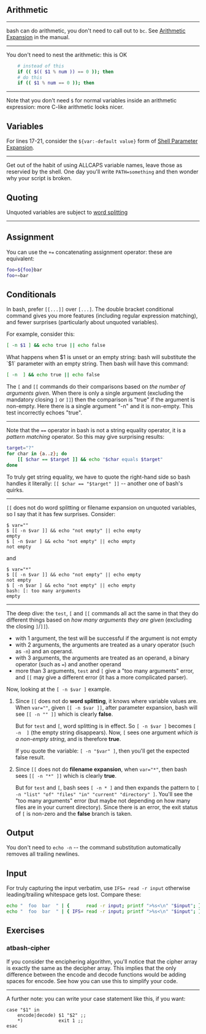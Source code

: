 
## Arithmetic

---

bash can do arithmetic, you don't need to call out to `bc`. See [Arithmetic Expansion](https://www.gnu.org/software/bash/manual/bash.html#Arithmetic-Expansion) in the manual.

---

You don't need to nest the arithmetic: this is OK
```bash
    # instead of this
    if (( $(( $1 % num )) == 0 )); then
    # do this
    if (( $1 % num == 0 )); then
```

---

Note that you don't need `$` for normal variables inside an arithmetic expression: more C-like arithmetic looks nicer.

## Variables

For lines 17-21, consider the `${var:-default value}` form of [Shell Parameter Expansion](https://www.gnu.org/software/bash/manual/bash.html#Shell-Parameter-Expansion).

---

Get out of the habit of using ALLCAPS variable names, leave those as reservied by the shell. One day you'll write `PATH=something` and then wonder why your script is broken.

## Quoting

Unquoted variables are subject to [word splitting](https://mywiki.wooledge.org/WordSplitting)

---

## Assignment

You can use the `+=` concatenating assignment operator: these are equivalent:
```bash
foo=${foo}bar
foo+=bar
```

## Conditionals

In bash, prefer `[[...]]` over `[...]`. The double bracket conditional command gives you more features (including regular expression matching), and fewer surprises (particularly about unquoted variables).

For example, consider this:
```bash
[ -n $1 ] && echo true || echo false
```
What happens when $1 is unset or an empty string: bash will substitute the `$1` parameter with an empty string. Then bash will have this command:
```bash
[ -n  ] && echo true || echo false
```
The `[` and `[[` commands do their comparisons based on *the number of arguments given*. When there is only a single argument (excluding the mandatory closing `]` or `]]`) then the comparison is "true" if the argument is non-empty. Here there is a single argument "-n" and it is non-empty. This test incorrectly echoes "true". 

---

Note that the `==` operator in bash is not a string equality operator, it is a _pattern matching_ operator. So this may give surprising results:
```bash
target="?"
for char in {a..z}; do
    [[ $char == $target ]] && echo "$char equals $target"
done
```
To truly get string equality, we have to quote the right-hand side so bash handles it literally: `[[ $char == "$target" ]]` -- another one of bash's quirks.

---

`[[` does not do word splitting or filename expansion on unquoted variables, so I say that it has few surprises. Consider:
```
$ var=""
$ [[ -n $var ]] && echo "not empty" || echo empty
empty
$ [ -n $var ] && echo "not empty" || echo empty
not empty
```
and 
```
$ var="*"
$ [[ -n $var ]] && echo "not empty" || echo empty
not empty
$ [ -n $var ] && echo "not empty" || echo empty
bash: [: too many arguments
empty
```

---

The deep dive: the `test`, `[` and `[[` commands all act the same in that
they do different things based on *how many arguments they are given*
(excluding the closing `]`/`]]`).

* with 1 argument, the test will be successful if the argument is not empty
* with 2 arguments, the arguments are treated as a unary operator (such as
  `-n`) and an operand.
* with 3 arguments, the arguments are treated as an operand, a binary
  operator (such as `=`) and another operand
* more than 3 arguments, `test` and `[` give a "too many arguments" error,
  and `[[` may give a different error (it has a more complicated parser).

Now, looking at the `[ -n $var ]` example.

1. Since `[[` does not do **word splitting**, it knows where variable values are.
When `var=""`, given `[[ -n $var ]]`, after parameter expansion, bash will see `[[ -n
"" ]]` which is clearly **false**.

    But for `test` and `[`, word splitting is in effect. So `[ -n $var ]`
    becomes `[ -n  ]` (the empty string disappears). Now, `[` sees one
    argument *which is a non-empty string*, and is therefore **true**. 

    If you quote the variable: `[ -n "$var" ]`, then you'll get the
    expected false result.

1. Since `[[` does not do **filename expansion**, when `var="*"`, then bash
sees `[[ -n "*" ]]` which is clearly **true**.

    But for `test` and `[`, bash sees `[ -n * ]` and then expands the
    pattern to `[ -n "list" "of" "files" "in" "current" "directory" ]`.
    You'll see the "too many arguments" error (but maybe not depending on
    how many files are in your current directory). Since there is an error,
    the exit status of `[` is non-zero and the **false** branch is taken.


## Output

You don't need to `echo -n` -- the command substitution automatically removes all trailing newlines.

## Input

For truly capturing the input verbatim, use `IFS= read -r input` otherwise leading/trailing whitespace gets lost. Compare these:
```bash
echo "  foo  bar  " | {      read -r input; printf ">%s<\n" "$input"; }
echo "  foo  bar  " | { IFS= read -r input; printf ">%s<\n" "$input"; }
```
## Exercises

### atbash-cipher

If you consider the enciphering algorithm, you'll notice that the cipher array is exactly the same as the decipher array. This implies that the only difference between the encode and decode functions would be adding spaces for encode. See how you can use this to simplify your code.

---

A further note: you can write your case statement like this, if you want:

    case "$1" in
        encode|decode) $1 "$2" ;;
        *)             exit 1 ;;
    esac


